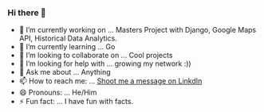 ### Hi there 👋

- 🔭 I’m currently working on ... Masters Project with Django, Google Maps API, Historical Data Analytics.
- 🌱 I’m currently learning ... Go
- 👯 I’m looking to collaborate on ... Cool projects
- 🤔 I’m looking for help with ... growing my network :))
- 💬 Ask me about ... Anything
- 📫 How to reach me: ... [Shoot me a message on LinkdIn](https://www.linkedin.com/in/hassanajaj/)
- 😄 Pronouns: ... He/Him
- ⚡ Fun fact: ... I have fun with facts.
